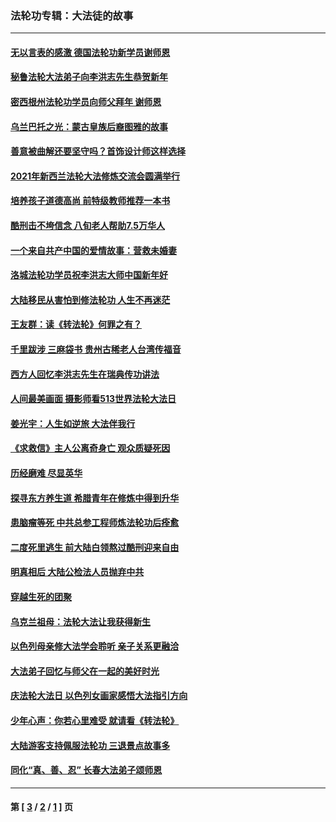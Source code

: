 ### 法轮功专辑：大法徒的故事
---
#### [无以言表的感激 德国法轮功新学员谢师恩](../../pages/nf1147481/n13543790.md?02020430) 
#### [秘鲁法轮大法弟子向李洪志先生恭贺新年](../../pages/nf1147481/n13540182.md?02020430) 
#### [密西根州法轮功学员向师父拜年 谢师恩](../../pages/nf1147481/n13538183.md?02020430) 
#### [乌兰巴托之光：蒙古皇族后裔图雅的故事](../../pages/nf1147481/n13155759.md?02020430) 
#### [善意被曲解还要坚守吗？首饰设计师这样选择](../../pages/nf1147481/n13077575.md?02020430) 
#### [2021年新西兰法轮大法修炼交流会圆满举行](../../pages/nf1147481/n13033149.md?02020430) 
#### [培养孩子道德高尚 前特级教师推荐一本书](../../pages/nf1147481/n12938640.md?02020430) 
#### [酷刑击不垮信念 八旬老人帮助7.5万华人](../../pages/nf1147481/n12880712.md?02020430) 
#### [一个来自共产中国的爱情故事：营救未婚妻](../../pages/nf1147481/n12778386.md?02020430) 
#### [洛城法轮功学员祝李洪志大师中国新年好](../../pages/nf1147481/n12724685.md?02020430) 
#### [大陆移民从害怕到修法轮功 人生不再迷茫](../../pages/nf1147481/n12414325.md?02020430) 
#### [王友群：读《转法轮》何罪之有？](../../pages/nf1147481/n12408647.md?02020430) 
#### [千里跋涉 三麻袋书 贵州古稀老人台湾传福音](../../pages/nf1147481/n12198750.md?02020430) 
#### [西方人回忆李洪志先生在瑞典传功讲法](../../pages/nf1147481/n12099607.md?02020430) 
#### [人间最美画面 摄影师看513世界法轮大法日](../../pages/nf1147481/n12094118.md?02020430) 
#### [姜光宇：人生如逆旅 大法伴我行](../../pages/nf1147481/n12088664.md?02020430) 
#### [《求救信》主人公离奇身亡 观众质疑死因](../../pages/nf1147481/n11845215.md?02020430) 
#### [历经磨难 尽显英华](../../pages/nf1147481/n11723297.md?02020430) 
#### [探寻东方养生道 希腊青年在修炼中得到升华](../../pages/nf1147481/n11494502.md?02020430) 
#### [患脑瘤等死 中共总参工程师炼法轮功后痊愈](../../pages/nf1147481/n11466682.md?02020430) 
#### [二度死里逃生 前大陆白领熬过酷刑迎来自由](../../pages/nf1147481/n11368594.md?02020430) 
#### [明真相后 大陆公检法人员抛弃中共](../../pages/nf1147481/n11358618.md?02020430) 
#### [穿越生死的团聚](../../pages/nf1147481/n11258922.md?02020430) 
#### [乌克兰祖母：法轮大法让我获得新生](../../pages/nf1147481/n11269457.md?02020430) 
#### [以色列母亲修大法学会聆听 亲子关系更融洽](../../pages/nf1147481/n11268195.md?02020430) 
#### [大法弟子回忆与师父在一起的美好时光](../../pages/nf1147481/n11267759.md?02020430) 
#### [庆法轮大法日 以色列女画家感悟大法指引方向](../../pages/nf1147481/n11267735.md?02020430) 
#### [少年心声：你若心里难受 就请看《转法轮》](../../pages/nf1147481/n11267496.md?02020430) 
#### [大陆游客支持佩服法轮功 三退景点故事多](../../pages/nf1147481/n11267378.md?02020430) 
#### [同化“真、善、忍” 长春大法弟子颂师恩](../../pages/nf1147481/n11266497.md?02020430) 

---
#### 第 [ [3](./3.md?02020430) / [2](./2.md?02020430) / [1](./1.md?02020430) ] 页
